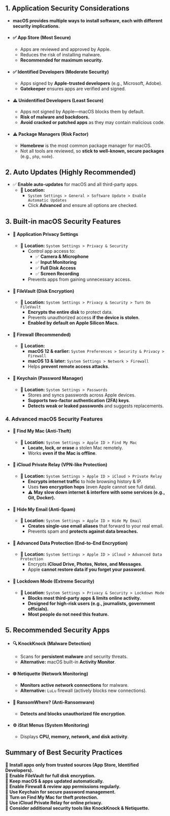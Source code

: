 ## **1. Application Security Considerations**
- **macOS provides multiple ways to install software, each with different security implications.**
- #### **✅ App Store (Most Secure)**
	- Apps are reviewed and approved by Apple.
	- Reduces the risk of installing malware.
	- **Recommended for maximum security.**
- #### **✅ Identified Developers (Moderate Security)**
	- Apps signed by **Apple-trusted developers** (e.g., Microsoft, Adobe).
	- **Gatekeeper** ensures apps are verified and signed.
- #### **⚠️ Unidentified Developers (Least Secure)**
	- Apps not signed by Apple—macOS blocks them by default.
	- **Risk of malware and backdoors.**
	- **Avoid cracked or patched apps** as they may contain malicious code.
- #### **⚠️ Package Managers (Risk Factor)**
	- **Homebrew** is the most common package manager for macOS.
	- Not all tools are reviewed, so **stick to well-known, secure packages** (e.g., `php`, `node`).



## **2. Auto Updates (Highly Recommended)**
- ✅ **Enable auto-updates** for macOS and all third-party apps.  
	- 📍 **Location:**
		- `System Settings > General > Software Update > Enable Automatic Updates`
		- Click **Advanced** and ensure all options are checked.



## **3. Built-in macOS Security Features**
- #### **📌 Application Privacy Settings**
	- 📍 **Location:** `System Settings > Privacy & Security`
		- Control app access to:
		    - ✅ **Camera & Microphone**
		    - ✅ **Input Monitoring**
		    - ✅ **Full Disk Access**
		    - ✅ **Screen Recording**
		- Prevents apps from gaining unnecessary access.
- #### **📌 FileVault (Disk Encryption)**
	- 📍 **Location:** `System Settings > Privacy & Security > Turn On FileVault`
		- **Encrypts the entire disk** to protect data.
		- Prevents unauthorized access **if the device is stolen**.
		- **Enabled by default on Apple Silicon Macs.**
- #### **📌 Firewall (Recommended)**
	- 📍 **Location:**
		- **macOS 12 & earlier:** `System Preferences > Security & Privacy > Firewall`
		- **macOS 13 & later:** `System Settings > Network > Firewall`
		- Helps **prevent remote access attacks**.
- #### **📌 Keychain (Password Manager)**
	- 📍 **Location:** `System Settings > Passwords`
		- Stores and syncs passwords across Apple devices.
		- **Supports two-factor authentication (2FA) keys**.
		- **Detects weak or leaked passwords** and suggests replacements.



### **4. Advanced macOS Security Features**
- #### **📌 Find My Mac (Anti-Theft)**
	- 📍 **Location:** `System Settings > Apple ID > Find My Mac`
		- **Locate, lock, or erase** a stolen Mac remotely.
		- Works **even if the Mac is offline**.
- #### **📌 iCloud Private Relay (VPN-like Protection)**
	- 📍 **Location:** `System Settings > Apple ID > iCloud > Private Relay`
		- **Encrypts internet traffic** to hide browsing history & IP.
		- Uses **two encryption hops** (even Apple cannot see full data).
		- ⚠️ **May slow down internet & interfere with some services (e.g., Git, Docker).**
- #### **📌 Hide My Email (Anti-Spam)**
	- 📍 **Location:** `System Settings > Apple ID > Hide My Email`
		- **Creates single-use email aliases** that forward to your real email.
		- Prevents spam and **protects against data breaches.**
- #### **📌 Advanced Data Protection (End-to-End Encryption)**
	- 📍 **Location:** `System Settings > Apple ID > iCloud > Advanced Data Protection`
		- Encrypts **iCloud Drive, Photos, Notes, and Messages**.
		- Apple **cannot restore data if you forget your password**.
- #### **📌 Lockdown Mode (Extreme Security)**
	- 📍 **Location:** `System Settings > Privacy & Security > Lockdown Mode`
		- **Blocks most third-party apps & limits online activity.**
		- **Designed for high-risk users (e.g., journalists, government officials).**
		- **Most people do not need this feature.**



## **5. Recommended Security Apps**
- #### **🔍 KnockKnock (Malware Detection)**
	- Scans for **persistent malware** and security threats.
	- **Alternative:** macOS built-in **Activity Monitor**.
- #### **🌐 Netiquette (Network Monitoring)**
	- **Monitors active network connections** for malware.
	- **Alternative:** `LuLu` firewall (actively blocks new connections).
- #### **🛑 RansomWhere? (Anti-Ransomware)**
	- **Detects and blocks unauthorized file encryption**.
- #### **⚙️ iStat Menus (System Monitoring)**
	- Displays **CPU, memory, network, and disk activity**.



## **Summary of Best Security Practices**
🔹 **Install apps only from trusted sources (App Store, Identified Developers).**  
🔹 **Enable FileVault for full disk encryption.**  
🔹 **Keep macOS & apps updated automatically.**  
🔹 **Enable Firewall & review app permissions regularly.**  
🔹 **Use Keychain for secure password management.**  
🔹 **Turn on Find My Mac for theft protection.**  
🔹 **Use iCloud Private Relay for online privacy.**  
🔹 **Consider additional security tools like KnockKnock & Netiquette.**
